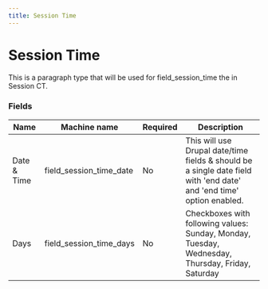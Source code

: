 ```yaml
---
title: Session Time
---
```


# Session Time
This is a paragraph type that will be used for field_session_time the in Session CT.

### Fields
| Name  | Machine name | Required | Description |
| ------------- | ------------- | ------------- | ------------- |
| Date & Time  | field\_session\_time_date  | No | This will use Drupal date/time fields & should be a single date field with 'end date' and 'end time' option enabled. |
| Days  | field\_session\_time_days  | No | Checkboxes with following values: Sunday, Monday, Tuesday, Wednesday, Thursday, Friday, Saturday |
